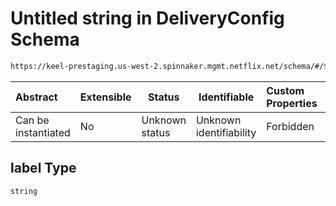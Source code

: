 # Untitled string in DeliveryConfig Schema

```txt
https://keel-prestaging.us-west-2.spinnaker.mgmt.netflix.net/schema/#/$defs/PredefinedMetricSpecification/properties/label
```




| Abstract            | Extensible | Status         | Identifiable            | Custom Properties | Additional Properties | Access Restrictions | Defined In                                                    |
| :------------------ | ---------- | -------------- | ----------------------- | :---------------- | --------------------- | ------------------- | ------------------------------------------------------------- |
| Can be instantiated | No         | Unknown status | Unknown identifiability | Forbidden         | Allowed               | none                | [keel.schema.json\*](keel.schema.json "open original schema") |

## label Type

`string`
